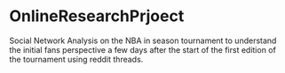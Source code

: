 # OnlineResearchPrjoect
Social Network Analysis on the NBA in season tournament to understand the initial fans perspective a few days after the start of the first edition of the tournament using reddit threads.
